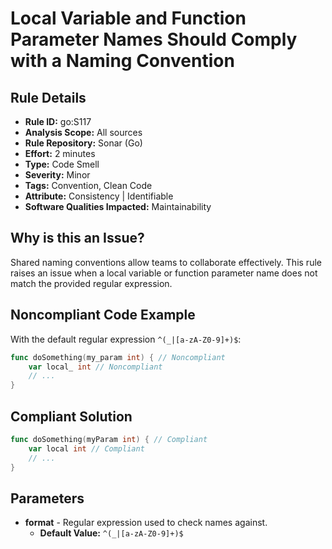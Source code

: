 # Local Variable and Function Parameter Names Should Comply with a Naming Convention

## Rule Details

- **Rule ID:** go:S117  
- **Analysis Scope:** All sources  
- **Rule Repository:** Sonar (Go)  
- **Effort:** 2 minutes  
- **Type:** Code Smell  
- **Severity:** Minor  
- **Tags:** Convention, Clean Code  
- **Attribute:** Consistency | Identifiable  
- **Software Qualities Impacted:** Maintainability  

## Why is this an Issue?

Shared naming conventions allow teams to collaborate effectively. This rule raises an issue when a local variable or function parameter name does not match the provided regular expression.

## Noncompliant Code Example

With the default regular expression `^(_|[a-zA-Z0-9]+)$`:

```go
func doSomething(my_param int) { // Noncompliant
    var local_ int // Noncompliant
    // ...
}
```

## Compliant Solution

```go
func doSomething(myParam int) { // Compliant
    var local int // Compliant
    // ...
}
```

## Parameters

- **format** - Regular expression used to check names against.  
  - **Default Value:** `^(_|[a-zA-Z0-9]+)$`  

